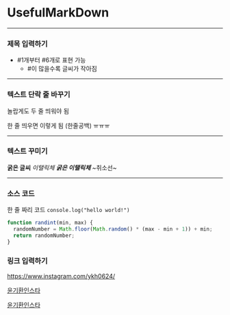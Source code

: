 # UsefulMarkDown
---
### 제목 입력하기
- #1개부터 #6개로 표현 가능
  - #이 많을수록 글씨가 작아짐
---
### 텍스트 단락 줄 바꾸기
놀랍게도 두 줄 띄워야 됨

한 줄 띄우면 이렇게 됨
(한줄공백)
ㅠㅠㅠ

---
### 텍스트 꾸미기

**굵은 글씨** *이탤릭체* ***굵은 이탤릭체*** ~취소선~

---
### 소스 코드
한 줄 짜리 코드 `console.log("hello world!")`

```Javascript
function randint(min, max) {
  randomNumber = Math.floor(Math.random() * (max - min + 1)) + min;
  return randomNumber;
}
```

### 링크 입력하기

<https://www.instagram.com/ykh0624/>

[윤기환인스타](https://www.instagram.com/ykh0624/)

[윤기환인스타](https://www.instagram.com/ykh0624/, "팔로우해주세요")
